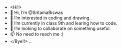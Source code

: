 -   <Hi!>
- 👋 Hi, I’m @SritamaBiswas
- 👀 I’m interested in coding and drawing.
- 🌱 I’m currently in class 9th and learing how to code.
- 💞️ I’m looking to collaborate on something useful.
- 📫 No need to reach me :)
-   </Bye!!>
..
<!---
SritamaBiswas/SritamaBiswas is a ✨ special ✨ repository because its `README.md` (this file) appears on your GitHub profile.
You can click the Preview link to take a look at your changes.
--->
